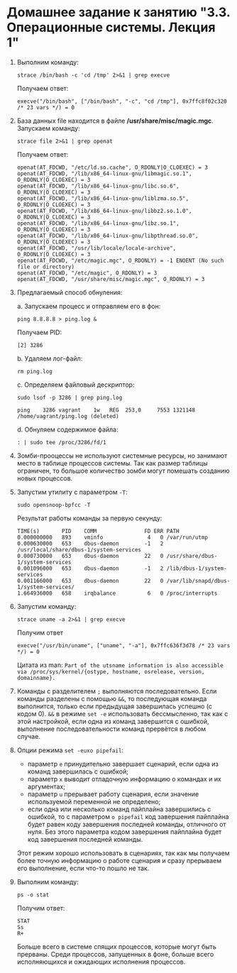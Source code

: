 # Домашнее задание к занятию "3.3. Операционные системы. Лекция 1"

1. Выполним команду:
    ```
   strace /bin/bash -c 'cd /tmp' 2>&1 | grep execve
    ```
   
    Получаем ответ: 
    ```
    execve("/bin/bash", ["/bin/bash", "-c", "cd /tmp"], 0x7ffc8f02c320 /* 23 vars */) = 0 
    ```
2. База данных file находится в файле **/usr/share/misc/magic.mgc**. Запускаем команду:
    ```
   strace file 2>&1 | grep openat
    ```
   Получаем ответ:
    ```
    openat(AT_FDCWD, "/etc/ld.so.cache", O_RDONLY|O_CLOEXEC) = 3
    openat(AT_FDCWD, "/lib/x86_64-linux-gnu/libmagic.so.1", O_RDONLY|O_CLOEXEC) = 3
    openat(AT_FDCWD, "/lib/x86_64-linux-gnu/libc.so.6", O_RDONLY|O_CLOEXEC) = 3
    openat(AT_FDCWD, "/lib/x86_64-linux-gnu/liblzma.so.5", O_RDONLY|O_CLOEXEC) = 3
    openat(AT_FDCWD, "/lib/x86_64-linux-gnu/libbz2.so.1.0", O_RDONLY|O_CLOEXEC) = 3
    openat(AT_FDCWD, "/lib/x86_64-linux-gnu/libz.so.1", O_RDONLY|O_CLOEXEC) = 3
    openat(AT_FDCWD, "/lib/x86_64-linux-gnu/libpthread.so.0", O_RDONLY|O_CLOEXEC) = 3
    openat(AT_FDCWD, "/usr/lib/locale/locale-archive", O_RDONLY|O_CLOEXEC) = 3
    openat(AT_FDCWD, "/etc/magic.mgc", O_RDONLY) = -1 ENOENT (No such file or directory)
    openat(AT_FDCWD, "/etc/magic", O_RDONLY) = 3
    openat(AT_FDCWD, "/usr/share/misc/magic.mgc", O_RDONLY) = 3
    ```
3. Предлагаемый способ обнуления:

    a. Запускаем процесс и отправляем его в фон:  
    ```
    ping 8.8.8.8 > ping.log &
    ```

    Получаем PID:
    ```
    [2] 3286
    ```
    b. Удаляем лог-файл:
    ```
    rm ping.log
    ```
    c. Определяем файловый дескриптор:
    ```
    sudo lsof -p 3286 | grep ping.log
    ```
    ```
    ping    3286 vagrant    1w   REG  253,0     7553 1321148 /home/vagrant/ping.log (deleted)
    ```
    d. Обнуляем содержимое файла:
    
    ```
    : | sudo tee /proc/3286/fd/1
    ```
4. Зомби-прооцессы не используют системные ресурсы, но занимают место в таблице процессов системы. Так как размер таблицы ограничен, то большое количество зомби могут помешать созданию новых процессов.
5. Запустим утилиту с параметром `-T`:
   ```
   sudo opensnoop-bpfcc -T
   ```
   Результат работы команды за первую секунду:
   ```
   TIME(s)       PID    COMM               FD ERR PATH
   0.000000000   893    vminfo              4   0 /var/run/utmp
   0.000630000   653    dbus-daemon        -1   2 /usr/local/share/dbus-1/system-services
   0.000730000   653    dbus-daemon        22   0 /usr/share/dbus-1/system-services
   0.001096000   653    dbus-daemon        -1   2 /lib/dbus-1/system-services
   0.001166000   653    dbus-daemon        22   0 /var/lib/snapd/dbus-1/system-services/
   1.664936000   658    irqbalance          6   0 /proc/interrupts
   ```
6. Запустим команду:
   ```
   strace uname -a 2>&1 | grep execve
   ```
   Получим ответ
   ```
   execve("/usr/bin/uname", ["uname", "-a"], 0x7ffc636f3d78 /* 23 vars */) = 0
   ```
   Цитата из man: `Part of the utsname information is also accessible via /proc/sys/kernel/{ostype, hostname, osrelease, version, domainname}.`
7. Команды с разделителем `;` выполняются последовательно. Если команды разделены с помощью `&&`, то последующая команда выполнится, только если предыдущая завершилась успешно (с кодом 0).
`&&` в режиме `set -e` использовать бессмысленно, так как с этой настройкой, если одна из команд завершится с ошибкой, выполнение последовательности команд прервётся в любом случае.
8. Опции режима `set -euxo pipefail`:
    - параметр `e` принудительно завершает сценарий, если одна из команд завершилась с ошибкой;
    - параметр `x` выводит отладочную информацию о командах и их аргументах;
    - параметр `u` прерывает работу сценария, если значение используемой переменной не определено;
    - если одна или несколько команд пайплайна завершились с ошибкой, то с параметром `o pipefail` код завершения пайплайна будет равен коду завершения последней команды, отличного от нуля. Без этого параметра кодом завершения пайплайна будет код завершения последней команды.
    
   Этот режим хорошо использовать в сценариях, так как мы получаем более точную информацию о работе сценария и сразу прерываем его выполнение, если что-то пошло не так.    
9. Выполним команду:
    ```
    ps -o stat
    ```
    Получим ответ:
    ```
    STAT
    Ss
    R+   
    ```
    Больше всего в системе спящих процессов, которые могут быть прерваны. Среди процессов, запущенных в фоне, больше всего исполняющихся и ожидающих исполнения процессов.
